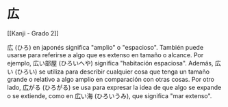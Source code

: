# 広

[[Kanji - Grado 2]]

広 (ひろ) en japonés significa "amplio" o "espacioso". También puede usarse para referirse a algo que es extenso en tamaño o alcance. Por ejemplo, 広い部屋 (ひろいへや) significa "habitación espaciosa". Además, 広い (ひろい) se utiliza para describir cualquier cosa que tenga un tamaño grande o relativo a algo amplio en comparación con otras cosas. Por otro lado, 広がる (ひろがる) se usa para expresar la idea de que algo se expande o se extiende, como en 広い海 (ひろいうみ), que significa "mar extenso".
